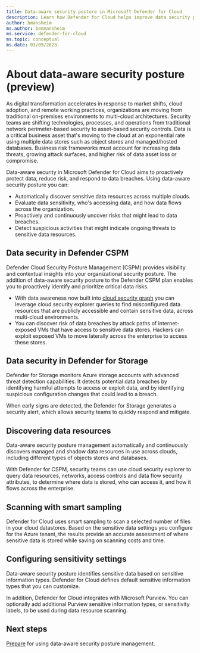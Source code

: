 ```yaml
---
title: Data-aware security posture in Microsoft Defender for Cloud
description: Learn how Defender for Cloud helps improve data security posture in a multi-cloud environment.
author: bmansheim
ms.author: benmansheim
ms.service: defender-for-cloud
ms.topic: conceptual
ms.date: 03/09/2023
---
```

# About data-aware security posture (preview)

As digital transformation accelerates in response to market shifts, cloud adoption, and remote working practices, organizations are moving from traditional on-premises environments to multi-cloud architectures. Security teams are shifting technologies, processes, and operations from traditional network perimeter-based security to asset-based security controls. Data is a critical business asset that's moving to the cloud at an exponential rate using multiple data stores such as object stores and managed/hosted databases. Business risk frameworks must account for increasing data threats, growing attack surfaces, and higher risk of data asset loss or compromise.

Data-aware security in Microsoft Defender for Cloud aims to proactively protect data, reduce risk, and respond to data breaches. Using data-aware security posture you can:

- Automatically discover sensitive data resources across multiple clouds.
- Evaluate data sensitivity, who's accessing data, and how data flows across the organization.
- Proactively and continuously uncover risks that might lead to data breaches.
- Detect suspicious activities that might indicate ongoing threats to sensitive data resources.

## Data security in Defender CSPM

Defender Cloud Security Posture Management (CSPM) provides visibility and contextual insights into your organizational security posture. The addition of data-aware security posture to the Defender CSPM plan enables you to proactively identify and prioritize critical data risks.

- With data awareness now built into [cloud security graph](concept-attack-path#what-is-cloud-security-graph.md) you can leverage cloud security explorer queries to find misconfigured data resources that are publicly accessible and contain sensitive data, across multi-cloud environments. 
- You can discover risk of data breaches by attack paths of internet-exposed VMs that have access to sensitive data stores. Hackers can exploit exposed VMs to move laterally across the enterprise to access these stores.

## Data security in Defender for Storage

Defender for Storage monitors Azure storage accounts with advanced threat detection capabilities. It detects potential data breaches by identifying harmful attempts to access or exploit data, and by identifying suspicious configuration changes that could lead to a breach.

When early signs are detected, the Defender for Storage generates a security alert, which allows security teams to quickly respond and mitigate.

## Discovering data resources

Data-aware security posture management automatically and continuously discovers managed and shadow data resources in use across clouds, including different types of objects stores and databases.

With Defender for CSPM, security teams can use cloud security explorer to query data resources, networks, access controls and data flow security attributes, to determine where data is stored, who can access it, and how it flows across the enterprise.

## Scanning with smart sampling

Defender for Cloud uses smart sampling to scan a selected number of files in your cloud datastores. Based on the sensitive data settings you configure for the Azure tenant, the results provide an accurate assessment of where sensitive data is stored while saving on scanning costs and time.

## Configuring sensitivity settings

Data-aware security posture identifies sensitive data based on sensitive information types. Defender for Cloud defines default sensitive information types that you can customize.

In addition, Defender for Cloud integrates with Microsoft Purview. You can optionally add additional Purview sensitive information types, or sensitivity labels, to be used during data resource scanning.



## Next steps

[Prepare](concept-data-security-posture-prepare.md) for using data-aware security posture management.

